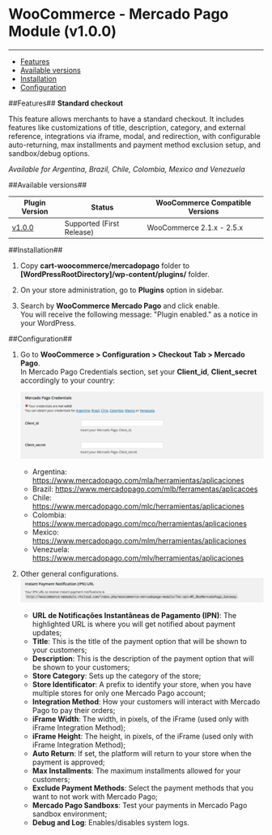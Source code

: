 # WooCommerce - Mercado Pago Module (v1.0.0)
---

* [Features](#features)
* [Available versions](#available_versions)
* [Installation](#installation)
* [Configuration](#configuration)

<a name="features"></a>
##Features##
**Standard checkout**

This feature allows merchants to have a standard checkout. It includes features like
customizations of title, description, category, and external reference, integrations via
iframe, modal, and redirection, with configurable auto-returning, max installments and
payment method exclusion setup, and sandbox/debug options.

*Available for Argentina, Brazil, Chile, Colombia, Mexico and Venezuela*

<a name="available_versions"></a>
##Available versions##
<table>
  <thead>
    <tr>
      <th>Plugin Version</th>
      <th>Status</th>
      <th>WooCommerce Compatible Versions</th>
    </tr>
  <thead>
  <tbody>
    <tr>
      <td><a href="https://github.com/marcelohama/cart-woocommerce">v1.0.0</a></td>
      <td>Supported (First Release)</td>
      <td>WooCommerce 2.1.x - 2.5.x</td>
    </tr>
  </tbody>
</table>

<a name="installation"></a>
##Installation##

1. Copy **cart-woocommerce/mercadopago** folder to **[WordPressRootDirectory]/wp-content/plugins/** folder.

2. On your store administration, go to **Plugins** option in sidebar.

3. Search by **WooCommerce Mercado Pago** and click enable. <br />
You will receive the following message: "Plugin enabled." as a notice in your WordPress.

<a name="configuration"></a>
##Configuration##

1. Go to **WooCommerce > Configuration > Checkout Tab > Mercado Pago**. <br />
In Mercado Pago Credentials section, set your **Client_id**, **Client_secret** accordingly to your country:

	![Installation Instructions](/README.img/wc_setup_credentials.png) <br />

	* Argentina: https://www.mercadopago.com/mla/herramientas/aplicaciones
	* Brazil: https://www.mercadopago.com/mlb/ferramentas/aplicacoes
	* Chile: https://www.mercadopago.com/mlc/herramientas/aplicaciones
	* Colombia: https://www.mercadopago.com/mco/herramientas/aplicaciones
	* Mexico: https://www.mercadopago.com/mlm/herramientas/aplicaciones
	* Venezuela: https://www.mercadopago.com/mlv/herramientas/aplicaciones

2. Other general configurations. <br />
	![Installation Instructions](/README.img/wc_setup_ipn.png) <br />
	* **URL de Notificações Instantâneas de Pagamento (IPN)**: The highlighted URL is where you will get notified about payment updates;
	* **Title**: This is the title of the payment option that will be shown to your customers;
	* **Description**: This is the description of the payment option that will be shown to your customers;
	* **Store Category**: Sets up the category of the store;
	* **Store Identificator**: A prefix to identify your store, when you have multiple stores for only one Mercado Pago account;
	* **Integration Method**: How your customers will interact with Mercado Pago to pay their orders;
	* **iFrame Width**: The width, in pixels, of the iFrame (used only with iFrame Integration Method);
	* **iFrame Height**: The height, in pixels, of the iFrame (used only with iFrame Integration Method);
	* **Auto Return**: If set, the platform will return to your store when the payment is approved;
	* **Max Installments**: The maximum installments allowed for your customers;
	* **Exclude Payment Methods**: Select the payment methods that you want to not work with Mercado Pago;
	* **Mercado Pago Sandboxs**: Test your payments in Mercado Pago sandbox environment;
	* **Debug and Log**: Enables/disables system logs.
